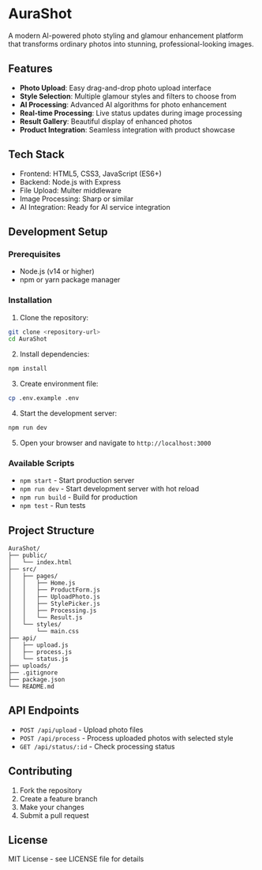 # AuraShot

A modern AI-powered photo styling and glamour enhancement platform that transforms ordinary photos into stunning, professional-looking images.

## Features

- **Photo Upload**: Easy drag-and-drop photo upload interface
- **Style Selection**: Multiple glamour styles and filters to choose from
- **AI Processing**: Advanced AI algorithms for photo enhancement
- **Real-time Processing**: Live status updates during image processing
- **Result Gallery**: Beautiful display of enhanced photos
- **Product Integration**: Seamless integration with product showcase

## Tech Stack

- Frontend: HTML5, CSS3, JavaScript (ES6+)
- Backend: Node.js with Express
- File Upload: Multer middleware
- Image Processing: Sharp or similar
- AI Integration: Ready for AI service integration

## Development Setup

### Prerequisites
- Node.js (v14 or higher)
- npm or yarn package manager

### Installation

1. Clone the repository:
```bash
git clone <repository-url>
cd AuraShot
```

2. Install dependencies:
```bash
npm install
```

3. Create environment file:
```bash
cp .env.example .env
```

4. Start the development server:
```bash
npm run dev
```

5. Open your browser and navigate to `http://localhost:3000`

### Available Scripts

- `npm start` - Start production server
- `npm run dev` - Start development server with hot reload
- `npm run build` - Build for production
- `npm test` - Run tests

## Project Structure

```
AuraShot/
├── public/
│   └── index.html
├── src/
│   ├── pages/
│   │   ├── Home.js
│   │   ├── ProductForm.js
│   │   ├── UploadPhoto.js
│   │   ├── StylePicker.js
│   │   ├── Processing.js
│   │   └── Result.js
│   └── styles/
│       └── main.css
├── api/
│   ├── upload.js
│   ├── process.js
│   └── status.js
├── uploads/
├── .gitignore
├── package.json
└── README.md
```

## API Endpoints

- `POST /api/upload` - Upload photo files
- `POST /api/process` - Process uploaded photos with selected style
- `GET /api/status/:id` - Check processing status

## Contributing

1. Fork the repository
2. Create a feature branch
3. Make your changes
4. Submit a pull request

## License

MIT License - see LICENSE file for details
